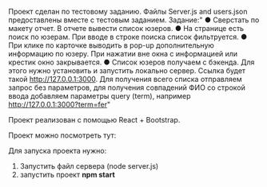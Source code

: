 Проект сделан по тестовому заданию. Файлы Server.js and users.json предоставлены вместе с тестовым заданием.
Задание:"
● Сверстать по макету отчет. В отчете вывести список юзеров.
● На странице есть поиск по юзерам. При вводе в строке поиска список фильтруется.
● При клике по карточке выводить в pop-up дополнительную информацию по юзеру. При нажатии вне окна с информацией или крестик окно закрывается.
● Список юзеров получаем с бэкенда. Для этого нужно установить и запустить локально сервер. Ссылка будет такой http://127.0.0.1:3000. Для получения всего списка отправляем запрос без параметров, для получения совпадений ФИО со строкой ввода добавляем параметры query (term), например http://127.0.0.1:3000?term=fer"

Проект реализован с помощью React + Bootstrap.

Проект можно посмотреть тут:

Для запуска проекта нужно:

1. Запустить файл сервера (node server.js)
2. запустить проект <strong>npm start</strong>
